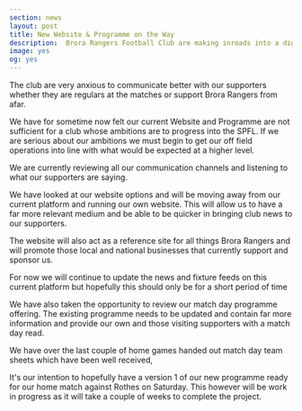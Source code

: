 ```yaml
---
section: news
layout: post
title: New Website & Programme on the Way
description:  Brora Rangers Football Club are making inroads into a digital revolution to match their onfield ambitions
image: yes
og: yes
---
```

The club are very anxious to communicate better with our supporters whether they are regulars at the matches or support Brora Rangers from afar.

We have for sometime now felt our current Website and Programme are not sufficient for a club whose ambitions are to progress into the SPFL. If we are serious about our ambitions we must begin to get our off field operations into line with what would be expected at a higher level.

We are currently reviewing all our communication channels and listening to what our supporters are saying.

We have looked at our website options and will be moving away from our current platform and running our own website. This will allow us to have a far more relevant medium and be able to be quicker in bringing club news to our supporters.

The website will also act as a reference site for all things Brora Rangers and will promote those local and national businesses that currently support and sponsor us.

For now we will continue to update the news and fixture feeds on this current platform but hopefully this should only be for a short period of time

We have also taken the opportunity to review our match day programme offering. The existing programme needs to be updated and contain far more information and provide our own and those visiting supporters with a match day read.

We have over the last couple of home games handed out match day team sheets which have been well received,

It's our intention to hopefully have a version 1 of our new programme ready for our home match against Rothes on Saturday. This however will be work in progress as it will take a couple of weeks to complete the project.